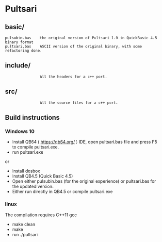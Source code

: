 # Pultsari  

## basic/  
    pulsubin.bas    the original version of Pultsari 1.0 in QuickBasic 4.5 binary format  
    pultsari.bas    ASCII version of the original binary, with some refactoring done.  
## include/         
                    All the headers for a c++ port.  
## src/             
                    All the source files for a c++ port.  

## Build instructions

### Windows 10
- Install QB64 ( https://qb64.org/ ) IDE, open pultsari.bas file and press F5 to compile pultsari.exe.
- run pultsari.exe

or  

- Install dosbox
- Install QB4.5 (Quick Basic 4.5)
- Open either pulsubin.bas (for the original experience) or pultsari.bas for the updated version.
- Either run directly in QB4.5 or compile pultsari.exe


### linux
The compilation requires C++11 gcc
- make clean
- make
- run ./pultsari


